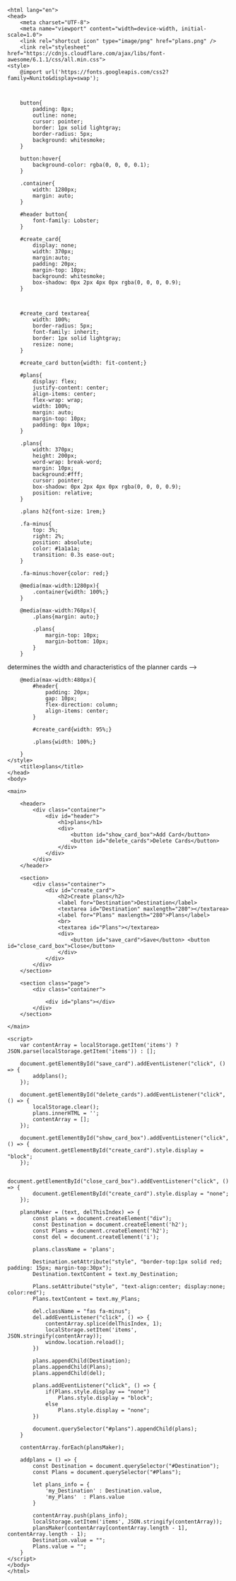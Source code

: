 <html>

    <html lang="en">
    <head>
        <meta charset="UTF-8">
        <meta name="viewport" content="width=device-width, initial-scale=1.0">
        <link rel="shortcut icon" type="image/png" href="plans.png" />
        <link rel="stylesheet" href="https://cdnjs.cloudflare.com/ajax/libs/font-awesome/6.1.1/css/all.min.css">
    <style>
        @import url('https://fonts.googleapis.com/css2?family=Nunito&display=swap');

    

        button{
            padding: 8px;
            outline: none;
            cursor: pointer;
            border: 1px solid lightgray;
            border-radius: 5px;
            background: whitesmoke;
        }

        button:hover{
            background-color: rgba(0, 0, 0, 0.1);
        }

        .container{
            width: 1280px;
            margin: auto;
        }

        #header button{
            font-family: Lobster;
        }

        #create_card{
            display: none;
            width: 370px;
            margin:auto;
            padding: 20px;
            margin-top: 10px;
            background: whitesmoke;
            box-shadow: 0px 2px 4px 0px rgba(0, 0, 0, 0.9);
        }

  

        #create_card textarea{
            width: 100%;
            border-radius: 5px;
            font-family: inherit;
            border: 1px solid lightgray;
            resize: none;
        }

        #create_card button{width: fit-content;}

        #plans{
            display: flex;
            justify-content: center;
            align-items: center;
            flex-wrap: wrap;
            width: 100%;
            margin: auto;
            margin-top: 10px;
            padding: 0px 10px;
        }

        .plans{
            width: 370px;
            height: 200px;
            word-wrap: break-word;
            margin: 10px;
            background:#fff;
            cursor: pointer;
            box-shadow: 0px 2px 4px 0px rgba(0, 0, 0, 0.9);
            position: relative;
        }

        .plans h2{font-size: 1rem;}

        .fa-minus{
            top: 3%;
            right: 2%;
            position: absolute;
            color: #1a1a1a;
            transition: 0.3s ease-out;
        }

        .fa-minus:hover{color: red;}

        @media(max-width:1280px){
            .container{width: 100%;}
        }

        @media(max-width:768px){
            .plans{margin: auto;}

            .plans{
                margin-top: 10px;
                margin-bottom: 10px;
            }
        }

<!--> determines the width and characteristics of the planner cards -->
        @media(max-width:480px){
            #header{
                padding: 20px;
                gap: 10px;
                flex-direction: column;
                align-items: center;
            }

            #create_card{width: 95%;}

            .plans{width: 100%;}

        }
    </style>
        <title>plans</title>
    </head>
    <body>

    <main>

        <header>
            <div class="container">
                <div id="header">
                    <h1>plans</h1>
                    <div>
                        <button id="show_card_box">Add Card</button>
                        <button id="delete_cards">Delete Cards</button>
                    </div>
                </div>
            </div>
        </header>

        <section>
            <div class="container">
                <div id="create_card">
                    <h2>Create plans</h2>
                    <label for="Destination">Destination</label>
                    <textarea id="Destination" maxlength="280"></textarea>
                    <label for="Plans" maxlength="280">Plans</label>
                    <br>
                    <textarea id="Plans"></textarea>
                    <div>
                        <button id="save_card">Save</button> <button id="close_card_box">Close</button>
                    </div>
                </div>
            </div>
        </section>

        <section class="page">
            <div class="container">
            
                <div id="plans"></div>
            </div>
        </section>

    </main>

    <script>
        var contentArray = localStorage.getItem('items') ? JSON.parse(localStorage.getItem('items')) : [];

        document.getElementById("save_card").addEventListener("click", () => {
            addplans();
        });

        document.getElementById("delete_cards").addEventListener("click", () => {
            localStorage.clear();
            plans.innerHTML = '';
            contentArray = [];
        });

        document.getElementById("show_card_box").addEventListener("click", () => {
            document.getElementById("create_card").style.display = "block";
        });

        document.getElementById("close_card_box").addEventListener("click", () => {
            document.getElementById("create_card").style.display = "none";
        });

        plansMaker = (text, delThisIndex) => {
            const plans = document.createElement("div");
            const Destination = document.createElement('h2');
            const Plans = document.createElement('h2');
            const del = document.createElement('i');

            plans.className = 'plans';

            Destination.setAttribute("style", "border-top:1px solid red; padding: 15px; margin-top:30px");
            Destination.textContent = text.my_Destination;

            Plans.setAttribute("style", "text-align:center; display:none; color:red");
            Plans.textContent = text.my_Plans;

            del.className = "fas fa-minus";
            del.addEventListener("click", () => {
                contentArray.splice(delThisIndex, 1);
                localStorage.setItem('items', JSON.stringify(contentArray));
                window.location.reload();
            })

            plans.appendChild(Destination);
            plans.appendChild(Plans);
            plans.appendChild(del);

            plans.addEventListener("click", () => {
                if(Plans.style.display == "none")
                    Plans.style.display = "block";
                else
                    Plans.style.display = "none";
            })

            document.querySelector("#plans").appendChild(plans);
        }

        contentArray.forEach(plansMaker);

        addplans = () => {
            const Destination = document.querySelector("#Destination");
            const Plans = document.querySelector("#Plans");

            let plans_info = {
                'my_Destination' : Destination.value,
                'my_Plans'  : Plans.value
            }

            contentArray.push(plans_info);
            localStorage.setItem('items', JSON.stringify(contentArray));
            plansMaker(contentArray[contentArray.length - 1], contentArray.length - 1);
            Destination.value = "";
            Plans.value = "";
        }
    </script>
    </body>
    </html>
</html>